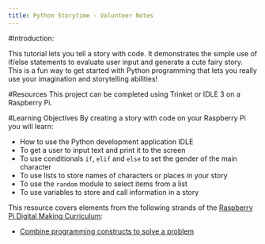 ```yaml
---
title: Python Storytime - Volunteer Notes
---
```


#Introduction:

This tutorial lets you tell a story with code. It demonstrates the simple use of if/else statements to evaluate user input and generate a cute fairy story. This is a fun way to get started with Python programming that lets you really use your imagination and storytelling abilities!

#Resources
This project can be completed using Trinket or IDLE 3 on a Raspberry Pi.

#Learning Objectives
By creating a story with code on your Raspberry Pi you will learn:

+ How to use the Python development application IDLE
+ To get a user to input text and print it to the screen
+ To use conditionals `if`, `elif` and `else` to set the gender of the main character
+ To use lists to store names of characters or places in your story
+ To use the `random` module to select items from a list
+ To use variables to store and call information in a story

This resource covers elements from the following strands of the [Raspberry Pi Digital Making Curriculum](https://www.raspberrypi.org/curriculum/):

+ [Combine programming constructs to solve a problem](https://www.raspberrypi.org/curriculum/programming/builder)
